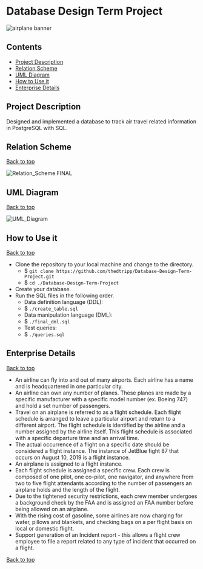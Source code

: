 # **Database Design Term Project**
![airplane banner](https://user-images.githubusercontent.com/38776199/143205355-c1e87920-6b7f-4278-a165-7cb9616b3cdc.jpg)


## Contents
* [Project Description](#project-description)
* [Relation Scheme](#relation-scheme)
* [UML Diagram](#uml-diagram)
* [How to Use it](#how-to-use-it)
* [Enterprise Details](#enterprise-details)

## **Project Description**

Designed and implemented a database to track air travel related information in PostgreSQL with SQL.

## **Relation Scheme**
[Back to top](#database-design-term-project)

![Relation_Scheme FINAL](https://user-images.githubusercontent.com/38776199/143190147-9ab7dc03-d41c-434e-ba27-3aabbe571d8f.jpeg)

## **UML Diagram**
[Back to top](#database-design-term-project)

![UML_Diagram](https://user-images.githubusercontent.com/38776199/143190119-1300473a-6df8-4dbe-b03c-34883c54a30a.jpeg)

## **How to Use it**
[Back to top](#database-design-term-project)

- Clone the repository to your local machine and change to the directory.
  - $ `git clone https://github.com/thedtripp/Database-Design-Term-Project.git`
  - $ `cd ./Database-Design-Term-Project`
- Create your database.
- Run the SQL files in the following order.
  - Data definition language (DDL):
  - $ `./create_table.sql`
  - Data manipulation language (DML):
  - $ `./final_dml.sql`
  - Test queries:
  - $ `./queries.sql`

## **Enterprise Details**
[Back to top](#database-design-term-project)

- An airline can fly into and out of many airports. Each airline has a name and is headquartered in one particular city. 
- An airline can own any number of planes. These planes are made by a specific manufacturer with a specific model number (ex. Boeing 747) and hold a set number of passengers.
- Travel on an airplane is referred to as a flight schedule. Each flight schedule is arranged to leave a particular airport and return to a different airport. The flight schedule is identified by the airline and a number assigned by the airline itself. This flight schedule is associated with a specific departure time and an arrival time. 
- The actual occurrence of a flight on a specific date should be considered a flight instance. The instance of JetBlue fight 87 that occurs on August 10, 2019 is a flight instance. 
- An airplane is assigned to a flight instance.
- Each flight schedule is assigned a specific crew. Each crew is composed of one pilot, one co-pilot, one navigator, and anywhere from two to five flight attendants according to the number of passengers an airplane holds and the length of the flight. 
- Due to the tightened security restrictions, each crew member undergoes a background check by the FAA and is assigned an FAA number before being allowed on an airplane. 
- With the rising cost of gasoline, some airlines are now charging for water, pillows and blankets, and checking bags on a per flight basis on local or domestic flight. 
- Support generation of an Incident report - this allows a flight crew employee to file a report related to any type of incident that occurred on a flight.

[Back to top](#database-design-term-project)
